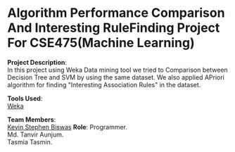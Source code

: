 # Algorithm Performance Comparison And Interesting RuleFinding Project For CSE475(Machine Learning)

**Project Description**:<br>
In this project using Weka Data mining tool we tried to Comparison between Decision Tree and SVM by using the same dataset. We also applied APriori algorithm for finding "Interesting Association Rules" in the dataset.

**Tools Used**:<br>
[Weka](https://www.cs.waikato.ac.nz/ml/weka/)

**Team Members**:<br>
[Kevin Stephen Biswas](https://github.com/BluerGost/) **Role**: Programmer. <br>
Md. Tanvir Aunjum. <br>
Tasmia Tasmin. <br>
